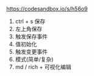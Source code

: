 https://codesandbox.io/s/h56o9

1. ctrl + s 保存
2. 左上角保存
3. 触发保存事件
4. 值初始化
5. 触发变更事件
6. 模式(简单/复杂)
7. md / rich + 可视化编辑
